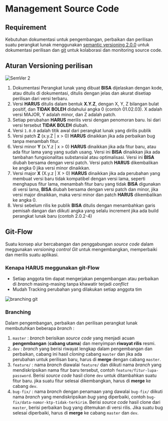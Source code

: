 # Management Source Code

## Requirement

Kebutuhan dokumentasi untuk pengembangan, perbaikan dan perilisan suatu perangkat lunak menggunakan [semantic versioning 2.0.0](https://semver.org/lang/id/spec/v2.0.0.html) untuk dokumentasi perilisan dan [git](https://git-scm.com/doc) untuk kolaborasi dan monitoring source code.

## Aturan Versioning perilisan

![SemVer 2](https://miro.medium.com/max/700/1*X0AvlnrTy5Vt2-cGiJCSvg.png)

1. Dokumentasi Perangkat lunak yang dibuat **BISA** dijelaskan dengan kode, atau ditulis di dokumentasi, ditulis dengan jelas dan akurat disetiap perilisan dari versi terbaru.
2. Versi **HARUS** ditulis dalam bentuk **X.Y.Z**, dengan X, Y, Z bilangan bulat positif, dan **TIDAK BOLEH** didahului angka 0 (contoh 01.02.03). X adalah versi MAJOR, Y adalah minor, dan Z adalah patch.
3. Setiap perubahan **HARUS** merilis versi dengan penomoran baru. Isi dari versi tersebut **TIDAK BOLEH** diubah.
4. Versi `1.0.0` adalah titik awal dari perangkat lunak yang dirilis publik
5. Versi patch **Z** (x.y.Z | x > 0) **HARUS** dinaikkan jika ada perbaikan bug tanpa menambah fitur.
6. Versi minor **Y** (x.Y.z | x > 0) **HARUS** dinaikkan jika ada fitur baru, atau ada fitur lama yang yang sudah usang. Versi ini **BISA** dinaikkan jika ada tambahan fungsionalitas substansial atau optimalisasi. Versi ini **BISA** diubah bersama dengan versi patch. Versi patch **HARUS** dikembalikan ke angka 0 jika versi minor dinaikkan.
7. Versi major **X** (X.y.z | X > 0) **HARUS** dinaikkan jika ada perubahan yang membuat versi baru tidak kompatibel dengan versi lama, seperti menghapus fitur lama, menambah fitur baru yang tidak **BISA** digunakan di versi lama, **BISA** diubah bersama dengan versi patch dan minor, jika versi major dinaikkan, maka versi minor dan patch **HARUS** dikembalikan ke angka 0.
8. Versi sebelum rilis ke publik **BISA** ditulis dengan menambahkan garis pemisah dangan dan diikuti angka yang selalu increment jika ada build perangkat lunak baru (contoh 2.0.2-4)

## Git-Flow

Suatu konsep alur bercabangan dan penggabungan *source code* dalam meggunakan *versioning control Git* untuk mengembangkan, memperbaiki dan merilis suatu aplikasi.

### Kenapa HARUS meggunakan git-Flow

* Setiap anggota tim dapat mengerjakan pengembangan atau perbaikan di *branch* masing-masing tanpa khawatir terjadi *conflict*
* Mudah Tracking perubahan yang dilakukan setiap anggota tim

![branching git](https://wac-cdn.atlassian.com/dam/jcr:34c86360-8dea-4be4-92f7-6597d4d5bfae/02%20Feature%20branches.svg?cdnVersion=365)

### Branching
Dalam  pengembangan, perbaikan dan perilisan perangkat lunak membutuhkan beberapa *branch* :

1. `master` : *branch* berisikan *source code* yang menjadi acuan **pengembangan** (**cabang utama**) dan menyimpan **riwayat rilis** resmi. 
2. `dev` : *branch* yang berisi riwayat lengkap dalam pengembangan dan perbaikan, cabang ini hasil *cloning* cabang `master` dan jika ada perubahan untuk perilisan baru, harus di **merge** dengan cabang `master`.
3. `feature/` : nama *branch* diawalai `feature/` dan diikuti nama *branch* yang mendiskripsikan nama fitur baru tersebut, contoh `feature/fitur-lupa-password`. Berisi *source code* hasil clone `dev` untuk  ditambahkan suatu fitur baru. jika suatu fitur selesai dikembangkan, harus di **merge** ke cabang `dev`.
4. `bug-fix/` : nama *branch* dengan penamaan yang dawalai `bug-fix/` diikuti nama *branch* yang mendiskripsikan *bug* yang diperbaiki, contoh `bug-fix/data-nomor-ktp-tidak-terkirim`. Berisi *source code* hasil clone dari `master`, berisi perbaikan bug yang ditemukan di versi rilis. Jika suatu bug selesai diperbaiki, harus di **merge** ke cabang `master` dan `dev`.

